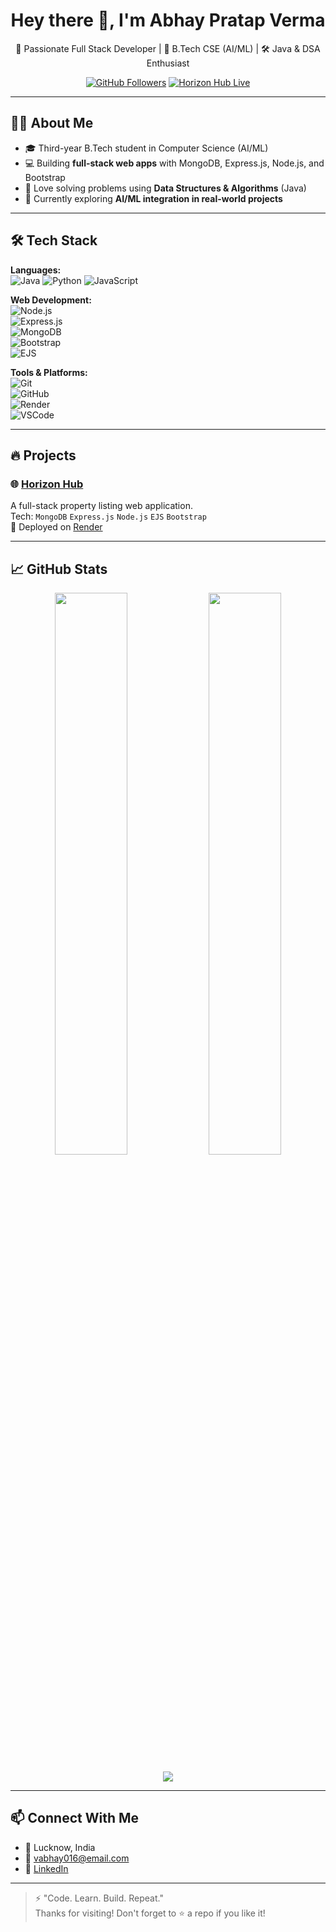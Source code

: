 <h1 align="center">Hey there 👋, I'm Abhay Pratap Verma</h1>

<p align="center">
  🚀 Passionate Full Stack Developer | 🧠 B.Tech CSE (AI/ML) | 🛠️ Java & DSA Enthusiast
</p>

<p align="center">
  <a href="https://github.com/CodxAbhay"><img src="https://img.shields.io/github/followers/CodxAbhay?label=Follow&style=social" alt="GitHub Followers"></a>
  <a href="https://horizon-hub.onrender.com/" target="_blank"><img src="https://img.shields.io/badge/Horizon--Hub-LIVE-green?style=flat-square&logo=vercel" alt="Horizon Hub Live"></a>
</p>

---

## 👨‍💻 About Me

- 🎓 Third-year B.Tech student in Computer Science (AI/ML)
- 💻 Building **full-stack web apps** with MongoDB, Express.js, Node.js, and Bootstrap
- 🧩 Love solving problems using **Data Structures & Algorithms** (Java)
- 🚀 Currently exploring **AI/ML integration in real-world projects**

---

## 🛠️ Tech Stack

**Languages:**  
![Java](https://img.shields.io/badge/-Java-007396?logo=java&logoColor=white&style=flat) 
![Python](https://img.shields.io/badge/-Python-3776AB?logo=python&logoColor=white&style=flat) 
![JavaScript](https://img.shields.io/badge/-JavaScript-F7DF1E?logo=javascript&logoColor=black&style=flat)

**Web Development:**  
![Node.js](https://img.shields.io/badge/-Node.js-339933?logo=node.js&logoColor=white&style=flat)  
![Express.js](https://img.shields.io/badge/-Express-black?logo=express&logoColor=white&style=flat)  
![MongoDB](https://img.shields.io/badge/-MongoDB-47A248?logo=mongodb&logoColor=white&style=flat)  
![Bootstrap](https://img.shields.io/badge/-Bootstrap-7952B3?logo=bootstrap&logoColor=white&style=flat)  
![EJS](https://img.shields.io/badge/-EJS-ffffff?logo=javascript&logoColor=black&style=flat)

**Tools & Platforms:**  
![Git](https://img.shields.io/badge/-Git-F05032?logo=git&logoColor=white&style=flat)  
![GitHub](https://img.shields.io/badge/-GitHub-181717?logo=github&logoColor=white&style=flat)  
![Render](https://img.shields.io/badge/-Render-46E3B7?logo=render&logoColor=black&style=flat)  
![VSCode](https://img.shields.io/badge/-VSCode-007ACC?logo=visual-studio-code&logoColor=white&style=flat)

---

## 🔥 Projects

### 🌐 [Horizon Hub](https://horizon-hub.onrender.com/)
A full-stack property listing web application.  
Tech: `MongoDB` `Express.js` `Node.js` `EJS` `Bootstrap`  
🚀 Deployed on [Render](https://render.com)

---

## 📈 GitHub Stats

<p align="center">
  <img width="48%" src="https://github-readme-stats.vercel.app/api?username=CodxAbhay&show_icons=true&theme=radical" />
  <img width="48%" src="https://github-readme-streak-stats.herokuapp.com/?user=CodxAbhay&theme=radical" />
</p>

<p align="center">
  <img src="https://github-readme-stats.vercel.app/api/top-langs/?username=CodxAbhay&layout=compact&theme=radical" />
</p>

---

## 📫 Connect With Me

- 📍 Lucknow, India
- 📧 vabhay016@email.com 
- 💼 [LinkedIn](https://www.linkedin.com/in/abhay07v/) 

---

> ⚡ "Code. Learn. Build. Repeat."  
> Thanks for visiting! Don't forget to ⭐️ a repo if you like it!
